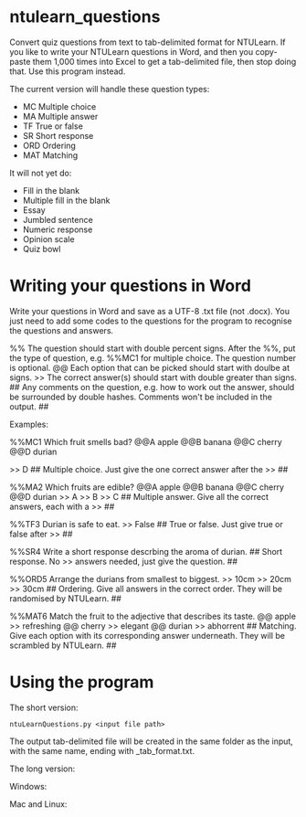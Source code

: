 # ntulearn_questions
Convert quiz questions from text to tab-delimited format for NTULearn.
If you like to write your NTULearn questions in Word, and then you copy-paste them 1,000 times into Excel to get a tab-delimited file, then stop doing that. Use this program instead.

The current version will handle these question types:
- MC Multiple choice
- MA Multiple answer
- TF True or false
- SR Short response
- ORD Ordering
- MAT Matching

It will not yet do:
- Fill in the blank
- Multiple fill in the blank
- Essay 
- Jumbled sentence
- Numeric response
- Opinion scale
- Quiz bowl


# Writing your questions in Word #

Write your questions in Word and save as a UTF-8 .txt file (not .docx). You just need to add some codes to the questions for the program to recognise the questions and answers.

%% The question should start with double percent signs. After the %%, put the type of question, e.g. %%MC1 for multiple choice. The question number is optional.
@@ Each option that can be picked should start with doulbe at signs.
\>> The correct answer(s) should start with double greater than signs.
\## Any comments on the question, e.g. how to work out the answer, should be surrounded by double hashes. Comments won't be included in the output. ##

Examples:

%%MC1 Which fruit smells bad?
@@A apple
@@B banana
@@C cherry
@@D durian

\>> D
\## Multiple choice. Just give the one correct answer after the >> \##

%%MA2 Which fruits are edible?
@@A apple
@@B banana
@@C cherry
@@D durian
\>> A
\>> B
\>> C
\## Multiple answer. Give all the correct answers, each with a >> ##

%%TF3 Durian is safe to eat.
\>> False
\## True or false. Just give true or false after >> ##

%%SR4 Write a short response descrbing the aroma of durian.
\## Short response. No >> answers needed, just give the question. ##

%%ORD5 Arrange the durians from smallest to biggest.
\>\> 10cm
\>\> 20cm
\>\> 30cm
\## Ordering. Give all answers in the correct order. They will be randomised by NTULearn. ##

%%MAT6 Match the fruit to the adjective that describes its taste.
@@ apple
\>> refreshing
@@ cherry
\>> elegant
@@ durian
\>> abhorrent
\## Matching. Give each option with its corresponding answer underneath. They will be scrambled by NTULearn. ##


# Using the program #

The short version:

```ntuLearnQuestions.py <input file path>```

The output tab-delimited file will be created in the same folder as the input, with the same name, ending with \_tab_format.txt.


The long version:

Windows:


Mac and Linux:

